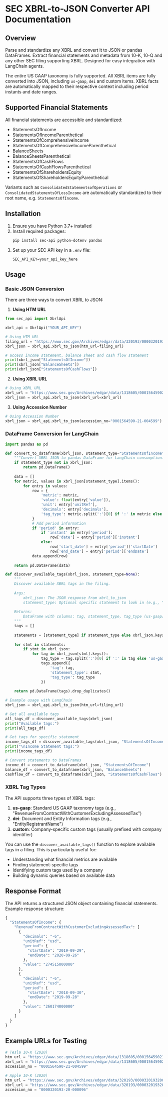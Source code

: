 # SEC XBRL-to-JSON Converter API Documentation

## Overview

Parse and standardize any XBRL and convert it to JSON or pandas DataFrames. Extract financial statements and metadata from 10-K, 10-Q and any other SEC filing supporting XBRL. Designed for easy integration with LangChain agents.

The entire US GAAP taxonomy is fully supported. All XBRL items are fully converted into JSON, including `us-gaap`, `dei` and custom items. XBRL facts are automatically mapped to their respective context including period instants and date ranges.

## Supported Financial Statements

All financial statements are accessible and standardized:

* StatementsOfIncome
* StatementsOfIncomeParenthetical
* StatementsOfComprehensiveIncome
* StatementsOfComprehensiveIncomeParenthetical
* BalanceSheets
* BalanceSheetsParenthetical
* StatementsOfCashFlows
* StatementsOfCashFlowsParenthetical
* StatementsOfShareholdersEquity
* StatementsOfShareholdersEquityParenthetical

Variants such as `ConsolidatedStatementsofOperations` or `ConsolidatedStatementsOfLossIncome` are automatically standardized to their root name, e.g. `StatementsOfIncome`.

## Installation

1. Ensure you have Python 3.7+ installed
2. Install required packages:
   ```bash
   pip install sec-api python-dotenv pandas
   ```
3. Set up your SEC API key in a `.env` file:
   ```
   SEC_API_KEY=your_api_key_here
   ```

## Usage

### Basic JSON Conversion
There are three ways to convert XBRL to JSON:

1. **Using HTM URL**
```python
from sec_api import XbrlApi

xbrl_api = XbrlApi("YOUR_API_KEY")

# Using HTM URL
filing_url = "https://www.sec.gov/Archives/edgar/data/320193/000032019320000096/aapl-20200926.htm"
xbrl_json = xbrl_api.xbrl_to_json(htm_url=filing_url)

# access income statement, balance sheet and cash flow statement
print(xbrl_json["StatementsOfIncome"])
print(xbrl_json["BalanceSheets"])
print(xbrl_json["StatementsOfCashFlows"])
```

2. **Using XBRL URL**
```python
# Using XBRL URL
xbrl_url = "https://www.sec.gov/Archives/edgar/data/1318605/000156459021004599/tsla-10k_20201231_htm.xml"
xbrl_json = xbrl_api.xbrl_to_json(xbrl_url=xbrl_url)
```

3. **Using Accession Number**
```python
# Using Accession Number
xbrl_json = xbrl_api.xbrl_to_json(accession_no="0001564590-21-004599")
```

### DataFrame Conversion for LangChain
```python
import pandas as pd

def convert_to_dataframe(xbrl_json, statement_type="StatementsOfIncome"):
    """Convert XBRL JSON to pandas DataFrame for LangChain consumption."""
    if statement_type not in xbrl_json:
        return pd.DataFrame()
        
    data = []
    for metric, values in xbrl_json[statement_type].items():
        for entry in values:
            row = {
                'metric': metric,
                'value': float(entry['value']),
                'unit': entry['unitRef'],
                'decimals': entry['decimals'],
                'tag_type': metric.split(':')[0] if ':' in metric else 'us-gaap'  # Extract tag type (us-gaap, dei, custom)
            }
            # Add period information
            if 'period' in entry:
                if 'instant' in entry['period']:
                    row['date'] = entry['period']['instant']
                else:
                    row['start_date'] = entry['period']['startDate']
                    row['end_date'] = entry['period']['endDate']
            data.append(row)
            
    return pd.DataFrame(data)

def discover_available_tags(xbrl_json, statement_type=None):
    """
    Discover available XBRL tags in the filing.
    
    Args:
        xbrl_json: The JSON response from xbrl_to_json
        statement_type: Optional specific statement to look in (e.g., "StatementsOfIncome")
        
    Returns:
        DataFrame with columns: tag, statement_type, tag_type (us-gaap/dei/custom)
    """
    tags = []
    
    statements = [statement_type] if statement_type else xbrl_json.keys()
    
    for stmt in statements:
        if stmt in xbrl_json:
            for tag in xbrl_json[stmt].keys():
                tag_type = tag.split(':')[0] if ':' in tag else 'us-gaap'
                tags.append({
                    'tag': tag,
                    'statement_type': stmt,
                    'tag_type': tag_type
                })
    
    return pd.DataFrame(tags).drop_duplicates()

# Example usage with LangChain
xbrl_json = xbrl_api.xbrl_to_json(htm_url=filing_url)

# Get all available tags
all_tags_df = discover_available_tags(xbrl_json)
print("Available tags:")
print(all_tags_df)

# Get tags for specific statement
income_tags_df = discover_available_tags(xbrl_json, "StatementsOfIncome")
print("\nIncome Statement tags:")
print(income_tags_df)

# Convert statements to DataFrames
income_df = convert_to_dataframe(xbrl_json, "StatementsOfIncome")
balance_df = convert_to_dataframe(xbrl_json, "BalanceSheets")
cashflow_df = convert_to_dataframe(xbrl_json, "StatementsOfCashFlows")
```

### XBRL Tag Types

The API supports three types of XBRL tags:

1. **us-gaap**: Standard US GAAP taxonomy tags (e.g., "RevenueFromContractWithCustomerExcludingAssessedTax")
2. **dei**: Document and Entity Information tags (e.g., "EntityRegistrantName")
3. **custom**: Company-specific custom tags (usually prefixed with company identifier)

You can use the `discover_available_tags()` function to explore available tags in a filing. This is particularly useful for:
- Understanding what financial metrics are available
- Finding statement-specific tags
- Identifying custom tags used by a company
- Building dynamic queries based on available data

## Response Format

The API returns a structured JSON object containing financial statements. Example response structure:

```python
{
  "StatementsOfIncome": {
    "RevenueFromContractWithCustomerExcludingAssessedTax": [
      {
        "decimals": "-6",
        "unitRef": "usd",
        "period": {
          "startDate": "2019-09-29",
          "endDate": "2020-09-26"
        },
        "value": "274515000000"
      },
      {
        "decimals": "-6",
        "unitRef": "usd",
        "period": {
          "startDate": "2018-09-30",
          "endDate": "2019-09-28"
        },
        "value": "260174000000"
      }
    ]
  }
}
```

## Example URLs for Testing

```python
# Tesla 10-K (2020)
htm_url = "https://www.sec.gov/Archives/edgar/data/1318605/000156459021004599/tsla-10k_20201231.htm"
xbrl_url = "https://www.sec.gov/Archives/edgar/data/1318605/000156459021004599/tsla-10k_20201231_htm.xml"
accession_no = "0001564590-21-004599"

# Apple 10-K (2020)
htm_url = "https://www.sec.gov/Archives/edgar/data/320193/000032019320000096/aapl-20200926.htm"
xbrl_url = "https://www.sec.gov/Archives/edgar/data/320193/000032019320000096/aapl-20200926_htm.xml"
accession_no = "0000320193-20-000096"
```
